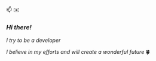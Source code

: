  📫 ✉️ 
 ### _Hi there!_

 _I try to be a developer_

_I believe in my efforts and will create a wonderful future_ 🍀
